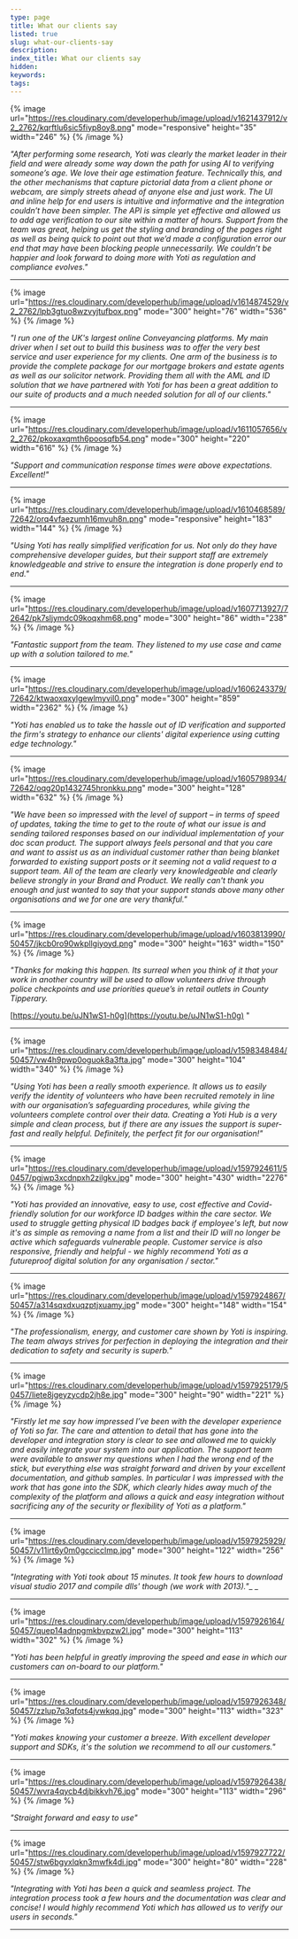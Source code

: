 ```yaml
---
type: page
title: What our clients say
listed: true
slug: what-our-clients-say
description: 
index_title: What our clients say
hidden: 
keywords: 
tags: 
---
```


{% image url="https://res.cloudinary.com/developerhub/image/upload/v1621437912/v2_2762/kqrftlu6sic5fiyp8oy8.png" mode="responsive" height="35" width="246" %}
{% /image %}

_"After performing some research, Yoti was clearly the market leader in their field and were already some way down the path for using AI to verifying someone’s age.  We love their age estimation feature.  Technically this, and the other mechanisms that capture pictorial data from a client phone or webcam, are simply streets ahead of anyone else and just work.  The UI and inline help for end users is intuitive and informative and the integration couldn’t have been simpler.  The API is simple yet effective and allowed us to add age verification to our site within a matter of hours.  Support from the team was great, helping us get the styling and branding of the pages right as well as being quick to point out that we’d made a configuration error our end that may have been blocking people unnecessarily.  We couldn’t be happier and look forward to doing more with Yoti as regulation and compliance evolves."_

---

{% image url="https://res.cloudinary.com/developerhub/image/upload/v1614874529/v2_2762/lpb3gtuo8wzvyjtufbox.png" mode="300" height="76" width="536" %}
{% /image %}

_"I run one of the UK's largest online Conveyancing platforms. My main driver when I set out to build this business was to offer the very best service and user experience for my clients. One arm of the business is to provide the complete package for our mortgage brokers and estate agents as well as our solicitor network. Providing them all with the AML and ID solution that we have partnered with Yoti for has been a great addition to our suite of products and a much needed solution for all of our clients."_

---

{% image url="https://res.cloudinary.com/developerhub/image/upload/v1611057656/v2_2762/pkoxaxqmth6poosqfb54.png" mode="300" height="220" width="616" %}
{% /image %}

_"Support and communication response times were above expectations. Excellent!"_

---

{% image url="https://res.cloudinary.com/developerhub/image/upload/v1610468589/72642/orq4vfaezumh16mvuh8n.png" mode="responsive" height="183" width="144" %}
{% /image %}

_"Using Yoti has really simplified verification for us. Not only do they have comprehensive developer guides, but their support staff are extremely knowledgeable and strive to ensure the integration is done properly end to end."_

---

{% image url="https://res.cloudinary.com/developerhub/image/upload/v1607713927/72642/pk7sljymdc09koqxhm68.png" mode="300" height="86" width="238" %}
{% /image %}

_"Fantastic support from the team. They listened to my use case and came up with a solution tailored to me."_

---

{% image url="https://res.cloudinary.com/developerhub/image/upload/v1606243379/72642/ktwaoxqxylgewlmyvil0.png" mode="300" height="859" width="2362" %}
{% /image %}

_"Yoti has enabled us to take the hassle out of ID verification and supported the firm's strategy to enhance our clients' digital experience using cutting edge technology."_

---

{% image url="https://res.cloudinary.com/developerhub/image/upload/v1605798934/72642/oqg20p1432745hronkku.png" mode="300" height="128" width="632" %}
{% /image %}

_"We have been so impressed with the level of support – in terms of speed of updates, taking the time to get to the route of what our issue is and sending tailored responses based on our individual implementation of your doc scan product. The support always feels personal and that you care and want to assist us as an individual customer rather than being blanket forwarded to existing support posts or it seeming not a valid request to a support team. All of the team are clearly very knowledgeable and clearly believe strongly in your Brand and Product. We really can't thank you enough and just wanted to say that your support stands above many other organisations and we for one are very thankful."_

---

{% image url="https://res.cloudinary.com/developerhub/image/upload/v1603813990/50457/jkcb0ro90wkpllgiyoyd.png" mode="300" height="163" width="150" %}
{% /image %}

_"Thanks for making this happen. Its surreal when you think of it that your work in another country will be used to allow volunteers drive through police checkpoints and use priorities queue’s in retail outlets in County Tipperary._

[https://youtu.be/uJN1wS1-h0g](https://youtu.be/uJN1wS1-h0g) "

---

{% image url="https://res.cloudinary.com/developerhub/image/upload/v1598348484/50457/vw4h9pwp0oguok8a3fta.jpg" mode="300" height="104" width="340" %}
{% /image %}

_"Using Yoti has been a really smooth experience. It allows us to easily verify the identity of volunteers who have been recruited remotely in line with our organisation’s safeguarding procedures, while giving the volunteers complete control over their data. Creating a Yoti Hub is a very simple and clean process, but if there are any issues the support is super-fast and really helpful. Definitely, the perfect fit for our organisation!"_

---

{% image url="https://res.cloudinary.com/developerhub/image/upload/v1597924611/50457/pgjwp3xcdnpxh2zilgkv.jpg" mode="300" height="430" width="2276" %}
{% /image %}

_"Yoti has provided an innovative, easy to use, cost effective and Covid-friendly solution for our workforce ID badges within the care sector.  We used to struggle getting physical ID badges back if employee's left, but now it's as simple as removing a name from a list and their ID will no longer be active which safeguards vulnerable people.  Customer service is also responsive, friendly and helpful - we highly recommend Yoti as a futureproof digital solution for any organisation / sector."_

---

{% image url="https://res.cloudinary.com/developerhub/image/upload/v1597924867/50457/a314sqxdxuqzptjxuamy.jpg" mode="300" height="148" width="154" %}
{% /image %}

_"The professionalism, energy, and customer care shown by Yoti is inspiring. The team always strives for perfection in deploying the integration and their dedication to safety and security is superb."_

---

{% image url="https://res.cloudinary.com/developerhub/image/upload/v1597925179/50457/liete8jgeyzycdp2jh8e.jpg" mode="300" height="90" width="221" %}
{% /image %}

_"Firstly let me say how impressed I’ve been with the developer experience of Yoti so far. The care and attention to detail that has gone into the developer and integration story is clear to see and allowed me to quickly and easily integrate your system into our application. The support team were available to answer my questions when I had the wrong end of the stick, but everything else was straight forward and driven by your excellent documentation, and github samples. In particular I was impressed with the work that has gone into the SDK, which clearly hides away much of the complexity of the platform and allows a quick and easy integration without sacrificing any of the security or flexibility of Yoti as a platform."_

---

{% image url="https://res.cloudinary.com/developerhub/image/upload/v1597925929/50457/v11irt6y0m0gccicclmp.jpg" mode="300" height="122" width="256" %}
{% /image %}

_"Integrating with Yoti took about 15 minutes. It took few hours to download visual studio 2017 and compile dlls' though (we work with 2013)."__
_

---

{% image url="https://res.cloudinary.com/developerhub/image/upload/v1597926164/50457/quep14adnpgmkbvpzw2l.jpg" mode="300" height="113" width="302" %}
{% /image %}

_"Yoti has been helpful in greatly improving the speed and ease in which our customers can on-board to our platform."_

---

{% image url="https://res.cloudinary.com/developerhub/image/upload/v1597926348/50457/zzlup7q3qfots4jvwkqq.jpg" mode="300" height="113" width="323" %}
{% /image %}

_"Yoti makes knowing your customer a breeze. With excellent developer support and SDKs, it's the solution we recommend to all our customers."_

---

{% image url="https://res.cloudinary.com/developerhub/image/upload/v1597926438/50457/wvra4qycb4djbikkvh76.jpg" mode="300" height="113" width="296" %}
{% /image %}

_"Straight forward and easy to use"_

---

{% image url="https://res.cloudinary.com/developerhub/image/upload/v1597927722/50457/stw6bgyxlqkn3mwfk4di.jpg" mode="300" height="80" width="228" %}
{% /image %}

_"Integrating with Yoti has been a quick and seamless project. The integration process took a few hours and the documentation was clear and concise! I would highly recommend Yoti which has allowed us to verify our users in seconds."_

---